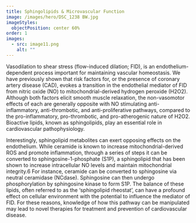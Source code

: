 ```yaml
---
title: Sphingolipids & Microvascular Function
image: /images/hero/DSC_1238 BW.jpg
imageStyles:
  objectPosition: center 60%
order: 1
images:
  - src: image11.png
    alt: ""
---
```


Vasodilation to shear stress (flow-induced dilation; FID), is an endothelium-dependent process important for maintaining vascular homeostasis. We have previously shown that risk factors for, or the presence of coronary artery disease (CAD), evokes a transition in the endothelial mediator of FID from nitric oxide (NO) to mitochondrial-derived hydrogen peroxide (H2O2). Although both factors elicit smooth muscle relaxation, the non-vasomotor effects of each are generally opposite with NO stimulating anti-inflammatory, anti-thrombotic, and anti-proliferative pathways, compared to the pro-inflammatory, pro-thrombotic, and pro-atherogenic nature of H2O2. Bioactive lipids, known as sphingolipids, play an essential role in cardiovascular pathophysiology.

Interestingly, sphingolipid metabolites can exert opposing effects on the endothelium. While ceramide is known to increase mitochondrial-derived ROS and promote inflammation, through a series of steps it can be converted to sphingosine-1-phosphate (S1P), a sphingolipid that has been shown to increase intracellular NO levels and maintain mitochondrial integrity.6 For instance, ceramide can be converted to sphingosine via neutral ceramidase (NCdase). Sphingosine can then undergo phosphorylation by sphingosine kinase to form S1P. The balance of these lipids, often referred to as the ‘sphingolipid rheostat’, can have a profound effect on cellular environment with the potential to influence the mediator of FID. For these reasons, knowledge of how this pathway can be manipulated may lead to novel therapies for treatment and prevention of cardiovascular disease.
